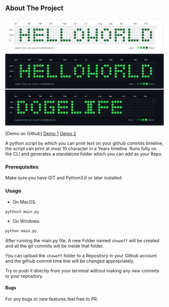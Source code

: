 ## About The Project

![Hello World dark Screenshot](/screenshot/helloworld-light.png)
![GitHub Commits Timeline Screenshot](/screenshot/helloworld-dark.png)
![GitHub Commits Timeline Screenshot](/screenshot/dogelife-dark.png)

[Demo on Github]
[Demo 1](https://github.com/rabeeh-ta?tab=overview&from=2017-12-01&to=2017-12-31)
[Demo 2](https://github.com/zameel7?tab=overview&from=2017-12-01&to=2017-12-31)

A python script by which you can print text on your github commits timeline, the script can print at most 10 character in a Years timeline. Runs fully on the CLI and generates a standalone folder which you can add as your Repo.

### Prerequisites

Make sure you have GIT and Python3.6 or later installed.

### Usage

- On MacOS.

```sh
python3 main.py
```

- On Windows.

```sh
python main.py
```

After running the main.py file, A new Folder named `showoff` will be created and all the git commits will be inside that folder.

You can upload the `showoff` folder to a Repository in your Github account and the github commit time line will be changed appropriately.

Try to push it directly from your terminal without making any new commits to your repository.

#### Bugs

For any bugs or new features feel free to PR.
